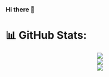 ### Hi there 👋

<!--
**nsnguyen/nsnguyen** is a ✨ _special_ ✨ repository because its `README.md` (this file) appears on your GitHub profile.

Here are some ideas to get you started:

- 🔭 I’m currently working on ...
- 🌱 I’m currently learning ...
- 👯 I’m looking to collaborate on ...
- 🤔 I’m looking for help with ...
- 💬 Ask me about ...
- 📫 How to reach me: ...
- 😄 Pronouns: ...
- ⚡ Fun fact: ...
-->

# 📊 GitHub Stats:
<div align="center">
  <img src="https://github-readme-stats.vercel.app/api?username=nsnguyen&theme=onedark&hide_border=true&include_all_commits=false&count_private=false"/><br/>
  <img src="https://github-readme-streak-stats.herokuapp.com/?user=nsnguyen&theme=onedark&hide_border=true"/><br/>
  <img src="https://github-readme-stats.vercel.app/api/top-langs/?username=nsnguyen&theme=onedark&hide_border=true&include_all_commits=false&count_private=false&layout=compact"/><br/>
</div>
